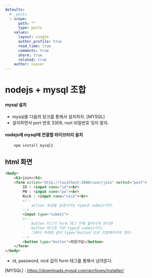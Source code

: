 ```yaml
---
defaults:
  # _posts
  - scope:
      path: ""
      type: posts
    values:
      layout: single
      author_profile: true
      read_time: true
      comments: true
      share: true
      related: true
    author: Ceaser
---
```


# nodejs + mysql 조합
#### mysql 설치
- mysql을 다음의 링크를 통해서 설치하자. [MYSQL]
- 설치하면서 port 번호 3306, root 비밀번호 잊지 말자. 

#### nodejs에 mysql에 연결할 라이브러리 설치
```cmd
    npm install mysql2
```

## html 화면
```html
<body>
    <h1>join</h1>
    <form action="http://localhost:3000/user/join" method="post">
        ID : <input name="id"><br>
        PW : <input name="pw"><br>
        Nick : <input name="nick"><br>
        <!-- 
            action 속성을 실생시키는 type은 submit이다.
        -->
        <input type="submit">
        <!-- 
            button 티그가 form 태그 안에 들어가게 된다면
            button 태그의 기본 type은 submit이다.
            그래서 아래와 같이 type="button"으로 지정해주어야 한다.
        -->
        <button type="button">회원가입</button>
    </form>
</body>
```
- id, password, nick 값이 form 태그를 통해서 넘어온다. 

[MYSQL] : https://downloads.mysql.com/archives/installer/
